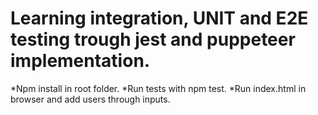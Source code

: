 # Learning integration, UNIT and E2E testing trough jest and puppeteer implementation. #
*Npm install in root folder.
*Run tests with npm test.
*Run index.html in browser and add users through inputs.


